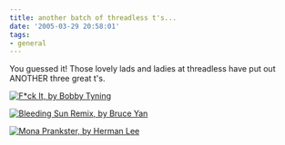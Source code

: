 ```yaml
---
title: another batch of threadless t's...
date: '2005-03-29 20:58:01'
tags:
- general
---
```


You guessed it! Those lovely lads and ladies at threadless have put out ANOTHER three great t's.

<a href="http://threadless.com/product/220/?streetteam=kvack"><img src="http://threadless.com/product/220/minizoom.jpg" alt="F*ck It, by Bobby Tyning" /></a>

<a href="http://threadless.com/product/221/?streetteam=kvack"><img src="http://threadless.com/product/221/minizoom.jpg" alt="Bleeding Sun Remix, by Bruce Yan" /></a>

<a href="http://threadless.com/product/222/?streetteam=kvack"><img src="http://threadless.com/product/222/minizoom.jpg" alt="Mona Prankster, by Herman Lee" /></a>
